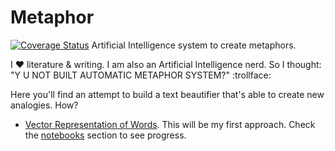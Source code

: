 # Metaphor

[![Coverage Status](https://coveralls.io/repos/github/guiem/metaphor/badge.svg)](https://coveralls.io/github/guiem/metaphor)
Artificial Intelligence system to create metaphors.

I :heart: literature & writing. I am also an Artificial Intelligence nerd. So I thought: "Y U NOT BUILT AUTOMATIC METAPHOR SYSTEM?" :trollface:

Here you'll find an attempt to build a text beautifier that's able to create new analogies. How?

* [Vector Representation of Words](https://en.wikipedia.org/wiki/Word2vec). This will be my first approach. Check the [notebooks](https://github.com/guiem/metaphor/blob/master/notebooks/word2vec_tutorial.ipynb) section to see progress.

